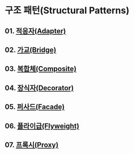 # 구조 패턴(Structural Patterns)

## 01. [적응자(Adapter)]()

## 02. [가교(Bridge)]()

## 03. [복합체(Composite)]()

## 04. [장식자(Decorator)]()

## 05. [퍼사드(Facade)]()

## 06. [플라이급(Flyweight)]()

## 07. [프록시(Proxy)]()
